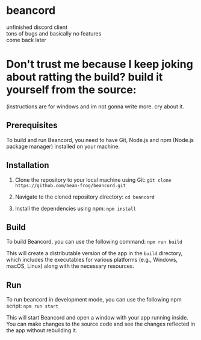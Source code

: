 # beancord
unfinished discord client <br>
tons of bugs and basically no features <br>
come back later

# Don't trust me because I keep joking about ratting the build? build it yourself from the source:
(instructions are for windows and im not gonna write more. cry about it. <br>

## Prerequisites

To build and run Beancord, you need to have Git, Node.js and npm (Node.js package manager) installed on your machine.

## Installation

1. Clone the repository to your local machine using Git:
`git clone https://github.com/bean-frog/beancord.git`

2. Navigate to the cloned repository directory:
`cd beancord`

3. Install the dependencies using npm:
`npm install`

## Build

To build Beancord, you can use the following command:
`npm run build`

This will create a distributable version of the app in the `build` directory, which includes the executables for various platforms (e.g., Windows, macOS, Linux) along with the necessary resources.

## Run

To run beancord in development mode, you can use the following npm script:
`npm run start`

This will start Beancord and open a window with your app running inside. You can make changes to the source code and see the changes reflected in the app without rebuilding it.
